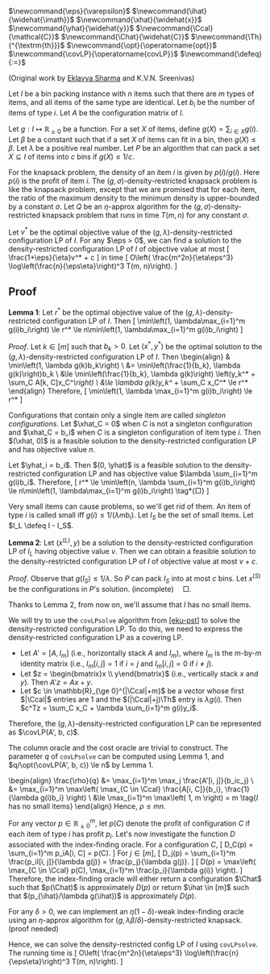 <span class="invisible">
$\newcommand{\eps}{\varepsilon}$
$\newcommand{\ihat}{\widehat{\imath}}$
$\newcommand{\xhat}{\widehat{x}}$
$\newcommand{\yhat}{\widehat{y}}$
$\newcommand{\Ccal}{\mathcal{C}}$
$\newcommand{\Chat}{\widehat{C}}$
$\newcommand{\Th}{^{\textrm{th}}}$
$\newcommand{\opt}{\operatorname{opt}}$
$\newcommand{\covLP}{\operatorname{covLP}}$
$\newcommand{\defeq}{:=}$
</span>

(Original work by [Eklavya Sharma](https://sharmaeklavya2.github.io)
and K.V.N. Sreenivas)

Let $I$ be a bin packing instance with $n$ items such that there are
$m$ types of items, and all items of the same type are identical.
Let $b_i$ be the number of items of type $i$.
Let $A$ be the configuration matrix of $I$.

Let $g: I \mapsto \mathbb{R}_{\ge 0}$ be a function.
For a set $X$ of items, define $g(X) = \sum_{i \in X} g(i)$.
Let $\beta$ be a constant such that if a set $X$ of items can fit in a bin,
then $g(X) \le \beta$.
Let $\lambda$ be a positive real number.
Let $P$ be an algorithm that can pack a set $X \subseteq I$ of items
into $c$ bins if $g(X) \le 1/c$.

For the knapsack problem, the density of an item $i$ is given by $p(i)/g(i)$.
Here $p(i)$ is the profit of item $i$.
The $(g, \sigma)$-density-restricted knapsack problem is like the knapsack problem,
except that we are promised that for each item, the ratio of the
maximum density to the minimum density is upper-bounded by a constant $\sigma$.
Let $Q$ be an $\eta$-approx algorithm for the $(g, \sigma)$-density-restricted
knapsack problem that runs in time $T(m, n)$ for any constant $\sigma$.

Let $v^*$ be the optimal objective value of the
$(g, \lambda)$-density-restricted configuration LP of $I$.
For any $\eps > 0$, we can find a solution to the
density-restricted configuration LP of $I$ of objective value at most
\[ \frac{1+\eps}{\eta}v^* + c \]
in time
\[ O\left( \frac{m^2n}{\eta\eps^3} \log\left(\frac{n}{\eps\eta}\right)^3 T(m, n)\right). \]

## Proof

**Lemma 1**: Let $r^*$ be the optimal objective value of the
$(g, \lambda)$-density-restricted configuration LP of $I$. Then
\[ \min\left(1, \lambda\max_{i=1}^m g(i)b_i\right) \le r^*
\le n\min\left(1, \lambda\max_{i=1}^m g(i)b_i\right) \]

*Proof*. Let $k \in [m]$ such that $b_k > 0$.
Let $(x^*, y^*)$ be the optimal solution to the
$(g, \lambda)$-density-restricted configuration LP of $I$. Then
\begin{align}
& \min\left(1, \lambda g(k)b_k\right)
\\ &= \min\left(\frac{1}{b_k}, \lambda g(k)\right)b_k
\\ &\le \min\left(\frac{1}{b_k}, \lambda g(k)\right)
    \left(y_k^* + \sum_C A[k, C]x_C^*\right)
\\ &\le \lambda g(k)y_k^* + \sum_C x_C^* \le r^*
\end{align}
Therefore,
\[ \min\left(1, \lambda \max_{i=1}^m g(i)b_i\right) \le r^* \]

Configurations that contain only a single item are called *singleton configurations*.
Let $\xhat_C = 0$ when $C$ is not a singleton configuration
and $\xhat_C = b_i$ when $C$ is a singleton configuration of item type $i$.
Then $(\xhat, 0)$ is a feasible solution to the density-restricted configuration LP
and has objective value $n$.

Let $\yhat_i = b_i$. Then $(0, \yhat)$ is a feasible solution to the
density-restricted configuration LP and has objective value $\lambda \sum_{i=1}^m g(i)b_i$.
Therefore,
\[ r^* \le \min\left(n, \lambda \sum_{i=1}^m g(i)b_i\right)
\le n\min\left(1, \lambda\max_{i=1}^m g(i)b_i\right) \tag*{□} \]

Very small items can cause problems, so we'll get rid of them.
An item of type $i$ is called small iff $g(i) \le 1/(\lambda m b_i)$.
Let $I_S$ be the set of small items. Let $I_L \defeq I - I_S$.

**Lemma 2**: Let $(x^{(L)}, y)$ be a solution to the density-restricted configuration LP of $I_L$
having objective value $v$. Then we can obtain a feasible solution to the
density-restricted configuration LP of $I$ of objective value at most $v + c$.

*Proof*. Observe that $g(I_S) \le 1/\lambda$.
So $P$ can pack $I_S$ into at most $c$ bins.
Let $x^{(S)}$ be the configurations in $P$'s solution.
<span class="text-danger">(incomplete)</span> &emsp;□.

Thanks to Lemma 2, from now on, we'll assume that $I$ has no small items.

We will try to use the `covLPsolve` algorithm from <a href="#cite-eku-pst">[eku-pst]</a>
to solve the density-restricted configuration LP.
To do this, we need to express the density-restricted configuration LP as a covering LP.

* Let $A' = [A, I_m]$ (i.e., horizontally stack $A$ and $I_m$),
where $I_m$ is the $m$-by-$m$ identity matrix
(i.e., $I_m[i, j] = 1$ if $i = j$ and $I_m[i, j] = 0$ if $i \neq j$).
* Let $z = \begin{bmatrix}x \\ y\end{bmatrix}$ (i.e., vertically stack $x$ and $y$).
Then $A'z = Ax + y$.
* Let $c \in \mathbb{R}_{\ge 0}^{|\Ccal|+m}$ be a vector whose first $|\Ccal|$ entries are 1
and the $(|\Ccal|+j)\Th$ entry is $\lambda g(i)$.
Then $c^Tz = \sum_C x_C + \lambda \sum_{i=1}^m g(i)y_i$.

Therefore, the $(g, \lambda)$-density-restricted configuration LP can be
represented as $\covLP(A', b, c)$.

The column oracle and the cost oracle are trivial to construct.
The parameter $q$ of `covLPsolve` can be computed using Lemma 1,
and $q/\opt(\covLP(A', b, c)) \le n$ by Lemma 1.

\begin{align}
\frac{\rho}{q} &= \max_{i=1}^m \max_j \frac{A'[i, j]}{b_ic_j}
\\ &= \max_{i=1}^m \max\left( \max_{C \in \Ccal} \frac{A[i, C]}{b_i},
    \frac{1}{\lambda g(i)b_i} \right)
\\ &\le \max_{i=1}^m \max\left( 1, m \right) = m
\tag{$I$ has no small items}
\end{align}
Hence, $\rho \le mn$.

For any vector $p \in \mathbb{R}_{\ge 0}^m$, let $p(C)$ denote the
profit of configuration $C$ if each item of type $i$ has profit $p_i$.
Let's now investigate the function $D$ associated with the index-finding oracle.
For a configuration $C$,
\[ D_C(p) = \sum_{i=1}^m p_iA[i, C] = p(C). \]
For $j \in [m]$,
\[ D_j(p) = \sum_{i=1}^m \frac{p_iI[i, j]}{\lambda g(j)} = \frac{p_j}{\lambda g(j)}. \]
\[ D(p) = \max\left( \max_{C \in \Ccal} p(C), \max_{i=1}^m \frac{p_i}{\lambda g(i)} \right). \]
Therefore, the index-finding oracle will either return a configuration $\Chat$
such that $p(\Chat)$ is approximately $D(p)$ or return $\ihat \in [m]$ such that
$(p_{\ihat}/\lambda g(\ihat))$ is approximately $D(p)$.

For any $\delta > 0$, we can implement an $\eta(1-\delta)$-weak index-finding oracle
using an $\eta$-approx algorithm for $(g, \lambda \beta / \delta)$-density-restricted knapsack.
<span class="text-danger">(proof needed)</span>

Hence, we can solve the density-restricted config LP of $I$ using `covLPsolve`.
The running time is
\[ O\left( \frac{m^2n}{\eta\eps^3} \log\left(\frac{n}{\eps\eta}\right)^3 T(m, n)\right). \]

